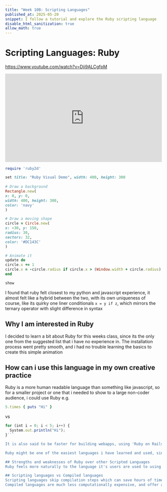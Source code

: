 ```yaml
---
title: "Week 10B: Scripting Languages"
published_at: 2025-05-20
snippet: I follow a tutorial and explore the Ruby scripting language
disable_html_sanitization: true
allow_math: true
---
```

# Scripting Languages: Ruby
https://www.youtube.com/watch?v=Dji9ALCgfpM
<div style="position: relative; width: 100%; padding-top: 56.25%;">
  <iframe
    id="Ruby-programming"
    src="https://www.youtube.com/embed/Dji9ALCgfpM"
    title="Ruby Programming"
    style="position: absolute; top: 0; left: 0; width: 100%; height: 100%;"
    frameborder="0"
    allow="accelerometer; autoplay; clipboard-write; encrypted-media; gyroscope; picture-in-picture; web-share"
    referrerpolicy="strict-origin-when-cross-origin"
    allowfullscreen>
  </iframe>
</div>

```ruby
require 'ruby2d'

set title: "Ruby Visual Demo", width: 400, height: 300
  
# Draw a background
Rectangle.new(
x: 0, y: 0,
width: 400, height: 300,
color: 'navy'
)

# Draw a moving shape
circle = Circle.new(
x: -30, y: 150,
radius: 30,
sectors: 32,
color: '#DC143C'
)

# Animate it
update do
circle.x += 1
circle.x = -circle.radius if circle.x > (Window.width + circle.radius)
end

show
```
I found that ruby felt closest to my python and javascript experience, it almost felt like a hybrid between the two, with its own uniqueness of course, like its quirky one liner conditionals `x = y if z`, which mirrors the ternary operator with slight difference in syntax

## Why I am interested in Ruby
I decided to learn a bit about Ruby for this weeks class, since its the only one from the suggested list that i have no experience in. The installation process went pretty smooth, and i had no trouble learning the basics to create this simple animation

## How can i use this language in my own creative practice
Ruby is a more human readable language than something like javascript, so for a smaller project or one that i needed to show to a large non-coder audience, i could use Ruby
e.g. 
```ruby
5.times { puts "Hi" }
``` 
vs 
```js
for (int i = 0; i < 5; i++) {
  System.out.println("Hi");
}```

It is also said to be faster for building webapps, using 'Ruby on Rails'. I'm not familiar with it however, so that would take some time to learn

Ruby might be one of the easiest languages i have learned and used, since it's built so close to a natural language in syntax, so for a small project i could use it over something more complicated like javascript.

## Strengths and weaknesses of Ruby over other Scripted Languages
Ruby feels more naturally to the language it's users are used to using in day-to-day life, so it can be more readable and expressive, However, it is known for being computationally expensive compared to other scripted languages.

## Scripting languages vs Compiled languages
Scripting languages skip compilation steps which can save hours of time in prototyping, and they are generally faster to code into without the same boilerplate that a compiled language might have.
Compiled languages are much less computationally expensive, and offer a stronger solution for permanant applications or larger projects due to their higher control over memory.
